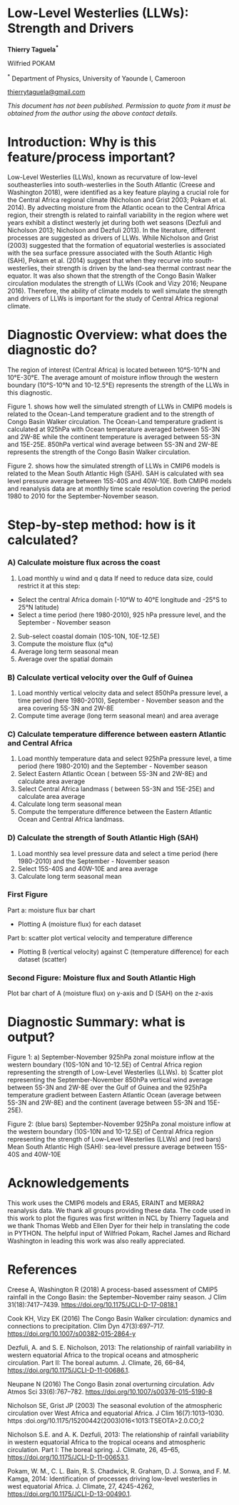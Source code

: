 # Low-Level Westerlies (LLWs): Strength and Drivers

**Thierry Taguela<sup>*</sup>**

Wilfried POKAM

<sup>*</sup> Department of Physics, University of Yaounde I, Cameroon
 
thierrytaguela@gmail.com  

*This document has not been published. Permission to quote from it must be obtained from the author using the above contact details.*



# Introduction: Why is this feature/process important?
Low-Level Westerlies (LLWs), known as recurvature of low-level southeasterlies into south-westerlies in the South Atlantic (Creese and Washington 2018), were identified as a key feature playing a crucial role for the Central Africa regional climate (Nicholson and Grist 2003; Pokam et al. 2014). By advecting moisture from the Atlantic ocean to the Central Africa region,  their strength is related to rainfall variability in the region where wet years exhibit a distinct westerly jet during both wet seasons (Dezfuli and Nicholson 2013; Nicholson and Dezfuli 2013). In the literature, different processes are suggested as drivers of LLWs. While Nicholson and Grist (2003) suggested that the formation of equatorial westerlies is associated with the sea surface pressure associated with the South Atlantic High (SAH), Pokam et al. (2014) suggest that when they recurve into south-westerlies, their strength is driven by the land-sea thermal contrast near the equator. It was also shown that the strength of the Congo Basin Walker circulation modulates the strength of LLWs (Cook and Vizy 2016; Neupane 2016). Therefore, the ability of climate models to well simulate the strength and drivers of LLWs is important for the study of Central Africa regional climate. 

# Diagnostic Overview: what does the diagnostic do?
 The region of interest (Central Africa) is located between 10°S-10°N and 10°E-30°E. The average amount of moisture inflow through the western boundary (10°S-10°N and 10-12.5°E) represents the strength of the LLWs in this diagnostic. 

Figure 1. shows how well the simulated strength of LLWs in CMIP6 models is related to the Ocean-Land temperature gradient and to the strength of Congo Basin Walker circulation. The Ocean-Land temperature gradient is calculated at 925hPa with Ocean temperature averaged between 5S-3N and 2W-8E while the continent temperature is averaged between 5S-3N and 15E-25E. 850hPa vertical wind average between 5S-3N and 2W-8E represents the strength of the Congo Basin Walker circulation.   

Figure 2. shows how the simulated strength of LLWs in CMIP6 models is related to the Mean South Atlantic High (SAH). SAH is calculated with sea level pressure average between 15S-40S and 40W-10E.
Both CMIP6 models and reanalysis data are at monthly time scale resolution covering the period 1980 to 2010 for the September-November season.

# Step-by-step method: how is it calculated? 	
### A) Calculate moisture flux across the coast

1. Load monthly u wind and q data
If need to reduce data size, could restrict it at this step:
 - Select the central Africa domain (-10°W to 40°E longitude and -25°S to 25°N latitude)
 - Select a time period (here 1980-2010), 925 hPa pressure level, and the September - November season
2. Sub-select coastal domain (10S-10N, 10E-12.5E)
3. Compute the moisture flux (q*u)
4. Average long term seasonal mean
5. Average over the spatial domain


### B) Calculate vertical velocity over the Gulf of Guinea

1. Load monthly vertical velocity data and select 850hPa pressure level, a time period (here 1980-2010), September - November season and the area covering 5S-3N and 2W-8E
2. Compute time average (long term seasonal mean) and area average

### C) Calculate temperature difference between eastern Atlantic and Central Africa

1. Load monthly temperature data and select 925hPa pressure level,  a time period (here 1980-2010) and the September - November season
2. Select Eastern Atlantic Ocean ( between 5S-3N and 2W-8E) and calculate area average
3. Select Central Africa landmass  ( between 5S-3N and 15E-25E) and calculate area average
4. Calculate long term seasonal mean
5. Compute the temperature difference between the Eastern Atlantic Ocean and Central Africa landmass.

### D) Calculate the strength of South Atlantic High (SAH)

1. Load monthly sea level pressure data and select a time period (here 1980-2010) and the September - November season
2. Select 15S-40S and 40W-10E and area average 
3. Calculate long term seasonal mean

### First Figure

Part a: moisture flux bar chart

 - Plotting A (moisture flux) for each dataset

Part b: scatter plot vertical velocity and temperature difference

 - Plotting B (vertical velocity) against C (temperature difference) for each dataset (scatter)

### Second Figure: Moisture flux and South Atlantic High 
	 	 	
Plot bar chart of A (moisture flux) on y-axis and D (SAH) on the z-axis


# Diagnostic Summary: what is output?

Figure 1: a) September-November 925hPa zonal moisture inflow at the western boundary (10S-10N and 10-12.5E) of Central Africa region representing the strength of Low-Level Westerlies (LLWs). b) Scatter plot representing the September-November 850hPa vertical wind average between 5S-3N and 2W-8E over the Gulf of Guinea and the 925hPa temperature gradient between Eastern Atlantic Ocean (average between 5S-3N and 2W-8E) and the continent (average between 5S-3N and 15E-25E).




Figure 2: (blue bars) September-November 925hPa zonal moisture inflow at the western boundary (10S-10N and 10-12.5E) of Central Africa region representing the strength of Low-Level Westerlies (LLWs) and (red bars) Mean South Atlantic High (SAH): sea-level pressure average between 15S-40S and 40W-10E

# Acknowledgements
This work uses the CMIP6 models and ERA5, ERAINT and MERRA2 reanalysis data. We thank all groups providing these data. The code used in this work to plot the figures was first written in NCL by Thierry Taguela and we thank Thomas Webb and Ellen Dyer for their help in translating the code in PYTHON. The helpful input of  Wilfried Pokam, Rachel James and Richard Washington in leading this work was also really appreciated.

 
# References
Creese A, Washington R (2018) A process-based assessment of CMIP5 rainfall in the Congo Basin: the September–November rainy season. J Clim 31(18):7417–7439. https://doi.org/10.1175/JCLI-D-17-0818.1 
 
Cook KH, Vizy EK (2016) The Congo Basin Walker circulation: dynamics and connections to precipitation. Clim Dyn 47(3):697–717. https://doi.org/10.1007/s00382-015-2864-y
 
Dezfuli, A. and S. E. Nicholson, 2013: The relationship of rainfall variability in western equatorial Africa to the tropical oceans and atmospheric circulation. Part II: The boreal autumn. J. Climate, 26, 66–84, https://doi.org/10.1175/JCLI-D-11-00686.1.
 
Neupane N (2016) The Congo Basin zonal overturning circulation. Adv Atmos Sci 33(6):767–782. https://doi.org/10.1007/s00376-015-5190-8
 
Nicholson SE, Grist JP (2003) The seasonal evolution of the atmospheric circulation over West Africa and equatorial Africa. J Clim 16(7):1013–1030. https :doi.org/10.1175/15200442(2003)016<1013:TSEOTA>2.0.CO;2
 
Nicholson S.E. and A. K. Dezfuli, 2013: The relationship of rainfall variability in western equatorial Africa to the tropical oceans and atmospheric circulation. Part I: The boreal spring. J. Climate, 26, 45–65, https://doi.org/10.1175/JCLI-D-11-00653.1.
 
Pokam, W. M., C. L. Bain, R. S. Chadwick, R. Graham, D. J. Sonwa, and F. M. Kamga, 2014: Identification of processes driving low-level westerlies in west equatorial Africa. J. Climate, 27, 4245-4262, https://doi.org/10.1175/JCLI-D-13-00490.1.
